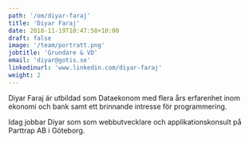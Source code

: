 ```yaml
---
path: '/om/diyar-faraj'
title: 'Diyar Faraj'
date: 2018-11-19T10:47:58+10:00
draft: false
image: '/team/portratt.png'
jobtitle: 'Grundare & VD'
email: 'diyar@gotis.se'
linkedinurl: 'www.linkedin.com/diyar-faraj'
weight: 2
---
```


Diyar Faraj är utbildad som Dataekonom med flera års erfarenhet inom ekonomi och bank samt ett brinnande intresse för programmering.

Idag jobbar Diyar som som webbutvecklare och applikationskonsult på Parttrap AB i Göteborg.

